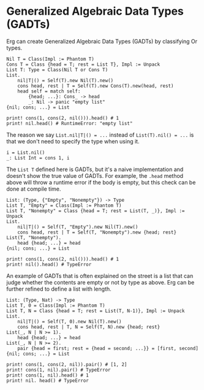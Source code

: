 # Generalized Algebraic Data Types (GADTs)

Erg can create Generalized Algebraic Data Types (GADTs) by classifying Or types.

``` erg
Nil T = Class(Impl := Phantom T)
Cons T = Class {head = T; rest = List T}, Impl := Unpack
List T: Type = Class(Nil T or Cons T)
List.
    nil|T|() = Self(T).new Nil(T).new()
    cons head, rest | T = Self(T).new Cons(T).new(head, rest)
    head self = match self:
        {head; ...}: Cons_ -> head
        _: Nil -> panic "empty list"
{nil; cons; ...} = List

print! cons(1, cons(2, nil())).head() # 1
print! nil.head() # RuntimeError: "empty list"
```

The reason we say `List.nil|T|() = ...` instead of `List(T).nil() = ...` is that we don't need to specify the type when using it.

``` erg
i = List.nil()
_: List Int = cons 1, i
```

The `List T` defined here is GADTs, but it's a naive implementation and doesn't show the true value of GADTs.
For example, the `.head` method above will throw a runtime error if the body is empty, but this check can be done at compile time.

``` erg
List: (Type, {"Empty", "Nonempty"}) -> Type
List T, "Empty" = Class(Impl := Phantom T)
List T, "Nonempty" = Class {head = T; rest = List(T, _)}, Impl := Unpack
List.
    nil|T|() = Self(T, "Empty").new Nil(T).new()
    cons head, rest | T = Self(T, "Nonempty").new {head; rest}
List(T, "Nonempty").
    head {head; ...} = head
{nil; cons; ...} = List

print! cons(1, cons(2, nil())).head() # 1
print! nil().head() # TypeError
```

An example of GADTs that is often explained on the street is a list that can judge whether the contents are empty or not by type as above.
Erg can be further refined to define a list with length.

``` erg
List: (Type, Nat) -> Type
List T, 0 = Class(Impl := Phantom T)
List T, N = Class {head = T; rest = List(T, N-1)}, Impl := Unpack
List.
    nil|T|() = Self(T, 0).new Nil(T).new()
    cons head, rest | T, N = Self(T, N).new {head; rest}
List(_, N | N >= 1).
    head {head; ...} = head
List(_, N | N >= 2).
    pair {head = first; rest = {head = second; ...}} = [first, second]
{nil; cons; ...} = List

print! cons(1, cons(2, nil)).pair() # [1, 2]
print! cons(1, nil).pair() # TypeError
print! cons(1, nil).head() # 1
print! nil. head() # TypeError
```